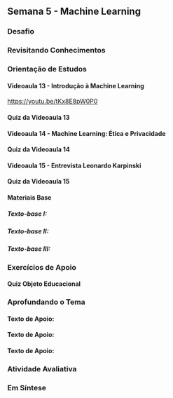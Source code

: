 ## Semana 5 - Machine Learning

### Desafio

### Revisitando Conhecimentos

### Orientação de Estudos

#### Videoaula 13 - Introdução à Machine Learning
https://youtu.be/tKx8E8pW0P0


#### Quiz da Videoaula 13
#### Videoaula 14 - Machine Learning: Ética e Privacidade
#### Quiz da Videoaula 14
#### Videoaula 15 - Entrevista Leonardo Karpinski
#### Quiz da Videoaula 15

#### Materiais Base
##### Texto-base I:
##### Texto-base II:
##### Texto-base III:

### Exercícios de Apoio
#### Quiz Objeto Educacional

### Aprofundando o Tema
#### Texto de Apoio:
#### Texto de Apoio:
#### Texto de Apoio:

### Atividade Avaliativa

### Em Síntese